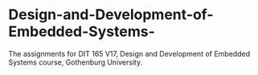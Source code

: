 # Design-and-Development-of-Embedded-Systems-
The assignments for DIT 165 V17, Design and Development of Embedded Systems course, Gothenburg University.
